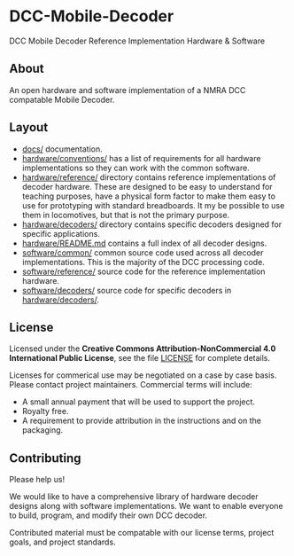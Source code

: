 # DCC-Mobile-Decoder
DCC Mobile Decoder Reference Implementation Hardware &amp; Software

## About

An open hardware and software implementation of a NMRA DCC compatable
Mobile Decoder.

## Layout

* [docs/](docs/) documentation.
* [hardware/conventions/](hardware/conventions/) has a list of requirements
  for all hardware implementations so they can work with the common software.
* [hardware/reference/](hardware/reference/) directory contains reference 
  implementations of decoder hardware.  These are designed to be easy to
  understand for teaching purposes, have a physical form factor to make
  them easy to use for prototyping with standard breadboards.  It my be
  possible to use them in locomotives, but that is not the primary purpose.
* [hardware/decoders/](hardware/decoders/) directory contains specific
  decoders designed for specific applications.
* [hardware/README.md](hardware/README.md) contains a full index of all 
  decoder designs.
* [software/common/](software/common/) common source code used across all
  decoder implementations.  This is the majority of the DCC processing
  code.
* [software/reference/](software/reference/) source code for the reference
  implementation hardware.
* [software/decoders/](software/decoders/) source code for specific decoders
  in [hardware/decoders/](hardware/decoders/).

## License

Licensed under the **Creative Commons Attribution-NonCommercial 4.0 
International Public License**, see the file [LICENSE](LICENSE) for
complete details.

Licenses for commerical use may be negotiated on a case by case basis.
Please contact project maintainers.  Commercial terms will include:

- A small annual payment that will be used to support the project.
- Royalty free.
- A requirement to provide attribution in the instructions and on the
  packaging.

## Contributing

Please help us!

We would like to have a comprehensive library of hardware decoder designs
along with software implementations.  We want to enable everyone to build,
program, and modify their own DCC decoder.

Contributed material must be compatable with our license terms, project
goals, and project standards.

